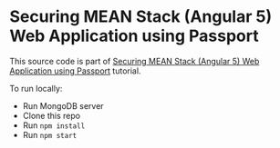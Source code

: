 # Securing MEAN Stack (Angular 5) Web Application using Passport

This source code is part of [Securing MEAN Stack (Angular 5) Web Application using Passport]() tutorial.

To run locally:

* Run MongoDB server
* Clone this repo
* Run `npm install`
* Run `npm start`
